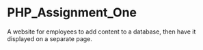 # PHP_Assignment_One
A website for employees to add content to a database, then have it displayed on a separate page.
